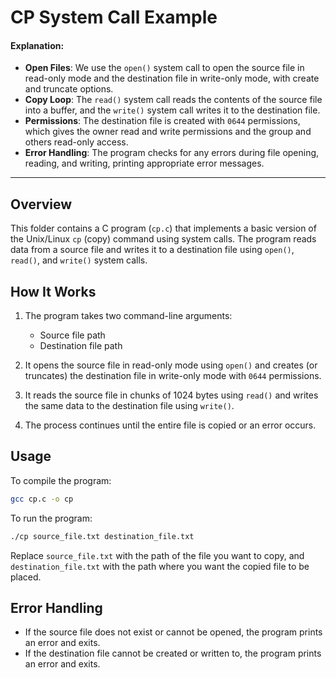 # CP System Call Example

#### Explanation:

- **Open Files**: We use the `open()` system call to open the source file in read-only mode and the destination file in write-only mode, with create and truncate options.
- **Copy Loop**: The `read()` system call reads the contents of the source file into a buffer, and the `write()` system call writes it to the destination file.
- **Permissions**: The destination file is created with `0644` permissions, which gives the owner read and write permissions and the group and others read-only access.
- **Error Handling**: The program checks for any errors during file opening, reading, and writing, printing appropriate error messages.

---

## Overview

This folder contains a C program (`cp.c`) that implements a basic version of the Unix/Linux `cp` (copy) command using system calls. The program reads data from a source file and writes it to a destination file using `open()`, `read()`, and `write()` system calls.

## How It Works

1. The program takes two command-line arguments:

   - Source file path
   - Destination file path

2. It opens the source file in read-only mode using `open()` and creates (or truncates) the destination file in write-only mode with `0644` permissions.

3. It reads the source file in chunks of 1024 bytes using `read()` and writes the same data to the destination file using `write()`.

4. The process continues until the entire file is copied or an error occurs.

## Usage

To compile the program:

```bash
gcc cp.c -o cp
```

To run the program:

```bash
./cp source_file.txt destination_file.txt
```

Replace `source_file.txt` with the path of the file you want to copy, and `destination_file.txt` with the path where you want the copied file to be placed.

## Error Handling

- If the source file does not exist or cannot be opened, the program prints an error and exits.
- If the destination file cannot be created or written to, the program prints an error and exits.
